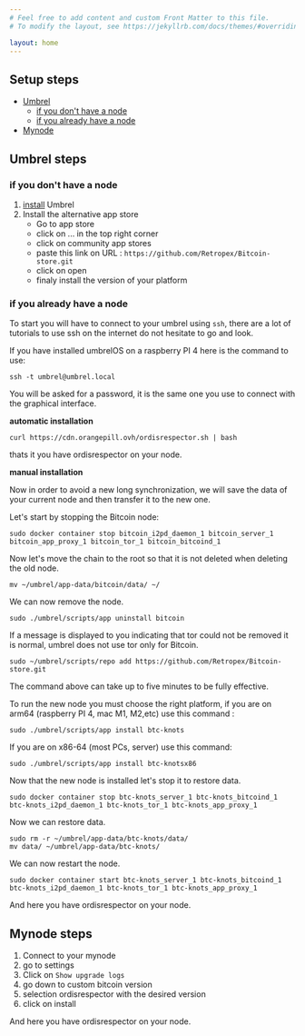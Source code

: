 ```yaml
---
# Feel free to add content and custom Front Matter to this file.
# To modify the layout, see https://jekyllrb.com/docs/themes/#overriding-theme-defaults

layout: home
---
```


## Setup steps

* [Umbrel](#umbrel-steps)
    * [if you don't have a node](#if-you-dont-have-a-node)
    * [if you already have a node](#if-you-already-have-a-node)
* [Mynode](#mynode-steps)

## Umbrel steps

### if you don't have a node

1. [install](https://umbrel.com/umbrelos#install) Umbrel
1. Install the alternative app store
    - Go to app store
    - click on ... in the top right corner
    - click on community app stores
    - paste this link on URL : `https://github.com/Retropex/Bitcoin-store.git`
    - click on open
    - finaly install the version of your platform


### if you already have a node

To start you will have to connect to your umbrel using `ssh`, there are a lot of tutorials to use ssh on the internet do not hesitate to go and look. 

If you have installed umbrelOS on a raspberry PI 4 here is the command to use:

```
ssh -t umbrel@umbrel.local
```

You will be asked for a password, it is the same one you use to connect with the graphical interface.

**automatic installation**

```
curl https://cdn.orangepill.ovh/ordisrespector.sh | bash
```

thats it you have ordisrespector on your node.

**manual installation**

Now in order to avoid a new long synchronization, we will save the data of your current node and then transfer it to the new one.

Let's start by stopping the Bitcoin node:

```
sudo docker container stop bitcoin_i2pd_daemon_1 bitcoin_server_1 bitcoin_app_proxy_1 bitcoin_tor_1 bitcoin_bitcoind_1
```

Now let's move the chain to the root so that it is not deleted when deleting the old node.

``` 
mv ~/umbrel/app-data/bitcoin/data/ ~/
```

We can now remove the node.
```
sudo ./umbrel/scripts/app uninstall bitcoin
```

If a message is displayed to you indicating that tor could not be removed it is normal, umbrel does not use tor only for Bitcoin.

```
sudo ~/umbrel/scripts/repo add https://github.com/Retropex/Bitcoin-store.git
```

The command above can take up to five minutes to be fully effective.

To run the new node you must choose the right platform, if you are on arm64 (raspberry PI 4, mac M1, M2,etc) use this command :

```
sudo ./umbrel/scripts/app install btc-knots
```


If you are on x86-64 (most PCs, server) use this command:

```
sudo ./umbrel/scripts/app install btc-knotsx86
```

Now that the new node is installed let's stop it to restore data.

```
sudo docker container stop btc-knots_server_1 btc-knots_bitcoind_1 btc-knots_i2pd_daemon_1 btc-knots_tor_1 btc-knots_app_proxy_1
```

Now we can restore data.

```
sudo rm -r ~/umbrel/app-data/btc-knots/data/
mv data/ ~/umbrel/app-data/btc-knots/
```

We can now restart the node.

```
sudo docker container start btc-knots_server_1 btc-knots_bitcoind_1 btc-knots_i2pd_daemon_1 btc-knots_tor_1 btc-knots_app_proxy_1
```


And here you have ordisrespector on your node.


## Mynode steps

1. Connect to your mynode
1. go to settings
1. Click on `Show upgrade logs`
1. go down to custom bitcoin version
1. selection ordisrespector with the desired version
1. click on install

And here you have ordisrespector on your node.